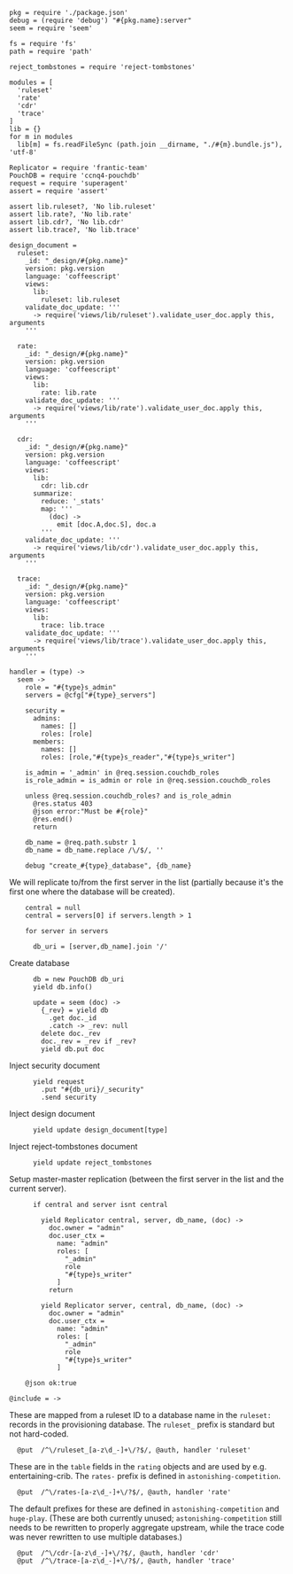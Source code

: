     pkg = require './package.json'
    debug = (require 'debug') "#{pkg.name}:server"
    seem = require 'seem'

    fs = require 'fs'
    path = require 'path'

    reject_tombstones = require 'reject-tombstones'

    modules = [
      'ruleset'
      'rate'
      'cdr'
      'trace'
    ]
    lib = {}
    for m in modules
      lib[m] = fs.readFileSync (path.join __dirname, "./#{m}.bundle.js"), 'utf-8'

    Replicator = require 'frantic-team'
    PouchDB = require 'ccnq4-pouchdb'
    request = require 'superagent'
    assert = require 'assert'

    assert lib.ruleset?, 'No lib.ruleset'
    assert lib.rate?, 'No lib.rate'
    assert lib.cdr?, 'No lib.cdr'
    assert lib.trace?, 'No lib.trace'

    design_document =
      ruleset:
        _id: "_design/#{pkg.name}"
        version: pkg.version
        language: 'coffeescript'
        views:
          lib:
            ruleset: lib.ruleset
        validate_doc_update: '''
          -> require('views/lib/ruleset').validate_user_doc.apply this, arguments
        '''

      rate:
        _id: "_design/#{pkg.name}"
        version: pkg.version
        language: 'coffeescript'
        views:
          lib:
            rate: lib.rate
        validate_doc_update: '''
          -> require('views/lib/rate').validate_user_doc.apply this, arguments
        '''

      cdr:
        _id: "_design/#{pkg.name}"
        version: pkg.version
        language: 'coffeescript'
        views:
          lib:
            cdr: lib.cdr
          summarize:
            reduce: '_stats'
            map: '''
              (doc) ->
                emit [doc.A,doc.S], doc.a
            '''
        validate_doc_update: '''
          -> require('views/lib/cdr').validate_user_doc.apply this, arguments
        '''

      trace:
        _id: "_design/#{pkg.name}"
        version: pkg.version
        language: 'coffeescript'
        views:
          lib:
            trace: lib.trace
        validate_doc_update: '''
          -> require('views/lib/trace').validate_user_doc.apply this, arguments
        '''

    handler = (type) ->
      seem ->
        role = "#{type}s_admin"
        servers = @cfg["#{type}_servers"]

        security =
          admins:
            names: []
            roles: [role]
          members:
            names: []
            roles: [role,"#{type}s_reader","#{type}s_writer"]

        is_admin = '_admin' in @req.session.couchdb_roles
        is_role_admin = is_admin or role in @req.session.couchdb_roles

        unless @req.session.couchdb_roles? and is_role_admin
          @res.status 403
          @json error:"Must be #{role}"
          @res.end()
          return

        db_name = @req.path.substr 1
        db_name = db_name.replace /\/$/, ''

        debug "create_#{type}_database", {db_name}

We will replicate to/from the first server in the list (partially because it's the first one where the database will be created).

        central = null
        central = servers[0] if servers.length > 1

        for server in servers

          db_uri = [server,db_name].join '/'

Create database

          db = new PouchDB db_uri
          yield db.info()

          update = seem (doc) ->
            {_rev} = yield db
              .get doc._id
              .catch -> _rev: null
            delete doc._rev
            doc._rev = _rev if _rev?
            yield db.put doc

Inject security document

          yield request
            .put "#{db_uri}/_security"
            .send security

Inject design document

          yield update design_document[type]

Inject reject-tombstones document

          yield update reject_tombstones

Setup master-master replication
(between the first server in the list and the current server).

          if central and server isnt central

            yield Replicator central, server, db_name, (doc) ->
              doc.owner = "admin"
              doc.user_ctx =
                name: "admin"
                roles: [
                  "_admin"
                  role
                  "#{type}s_writer"
                ]
              return

            yield Replicator server, central, db_name, (doc) ->
              doc.owner = "admin"
              doc.user_ctx =
                name: "admin"
                roles: [
                  "_admin"
                  role
                  "#{type}s_writer"
                ]

        @json ok:true

    @include = ->

These are mapped from a ruleset ID to a database name in the `ruleset:` records in the provisioning database.
The `ruleset_` prefix is standard but not hard-coded.

      @put  /^\/ruleset_[a-z\d_-]+\/?$/, @auth, handler 'ruleset'

These are in the `table` fields in the `rating` objects and are used by e.g. entertaining-crib.
The `rates-` prefix is defined in `astonishing-competition`.

      @put  /^\/rates-[a-z\d_-]+\/?$/, @auth, handler 'rate'

The default prefixes for these are defined in `astonishing-competition` and `huge-play`.
(These are both currently unused; `astonishing-competition` still needs to be rewritten to properly aggregate upstream, while the trace code was never rewritten to use multiple databases.)

      @put  /^\/cdr-[a-z\d_-]+\/?$/, @auth, handler 'cdr'
      @put  /^\/trace-[a-z\d_-]+\/?$/, @auth, handler 'trace'
